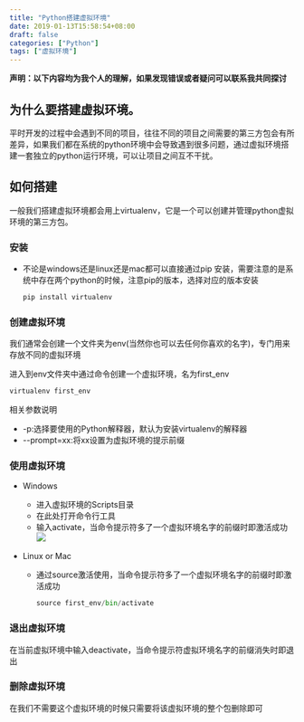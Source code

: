 ```yaml
---
title: "Python搭建虚拟环境"
date: 2019-01-13T15:58:54+08:00
draft: false
categories: ["Python"] 
tags: ["虚拟环境"]
---
```


**声明：以下内容均为我个人的理解，如果发现错误或者疑问可以联系我共同探讨**

## 为什么要搭建虚拟环境。

平时开发的过程中会遇到不同的项目，往往不同的项目之间需要的第三方包会有所差异，如果我们都在系统的python环境中会导致遇到很多问题，通过虚拟环境搭建一套独立的python运行环境，可以让项目之间互不干扰。

## 如何搭建

一般我们搭建虚拟环境都会用上virtualenv，它是一个可以创建并管理python虚拟环境的第三方包。

### 安装

- 不论是windows还是linux还是mac都可以直接通过pip 安装，需要注意的是系统中存在两个python的时候，注意pip的版本，选择对应的版本安装

  ```python
  pip install virtualenv
  ```

### 创建虚拟环境

我们通常会创建一个文件夹为env(当然你也可以去任何你喜欢的名字)，专门用来存放不同的虚拟环境

进入到env文件夹中通过命令创建一个虚拟环境，名为first_env

```python
virtualenv first_env
```

相关参数说明

- -p:选择要使用的Python解释器，默认为安装virtualenv的解释器
- --prompt=xx:将xx设置为虚拟环境的提示前缀

### 使用虚拟环境

- Windows

  - 进入虚拟环境的Scripts目录
  - 在此处打开命令行工具
  - 输入activate，当命令提示符多了一个虚拟环境名字的前缀时即激活成功![](F:\我的坚果云\图片\虚拟环境激活.png)

- Linux or Mac

  - 通过source激活使用，当命令提示符多了一个虚拟环境名字的前缀时即激活成功

    ```python
    source first_env/bin/activate
    ```

  

  


### 退出虚拟环境

在当前虚拟环境中输入deactivate，当命令提示符虚拟环境名字的前缀消失时即退出

### 删除虚拟环境

在我们不需要这个虚拟环境的时候只需要将该虚拟环境的整个包删除即可